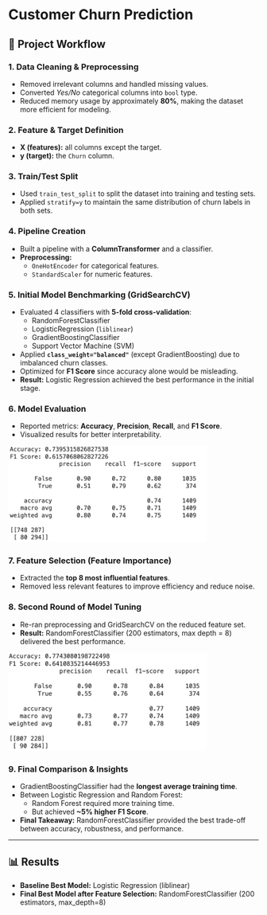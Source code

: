 # Customer Churn Prediction  

## 📌 Project Workflow  

### 1. Data Cleaning & Preprocessing  
- Removed irrelevant columns and handled missing values.  
- Converted *Yes/No* categorical columns into `bool` type.  
- Reduced memory usage by approximately **80%**, making the dataset more efficient for modeling.  

### 2. Feature & Target Definition  
- **X (features):** all columns except the target.  
- **y (target):** the `Churn` column.  

### 3. Train/Test Split  
- Used `train_test_split` to split the dataset into training and testing sets.  
- Applied `stratify=y` to maintain the same distribution of churn labels in both sets.  

### 4. Pipeline Creation  
- Built a pipeline with a **ColumnTransformer** and a classifier.  
- **Preprocessing:**  
  - `OneHotEncoder` for categorical features.  
  - `StandardScaler` for numeric features.  

### 5. Initial Model Benchmarking (GridSearchCV)  
- Evaluated 4 classifiers with **5-fold cross-validation**:  
  - RandomForestClassifier  
  - LogisticRegression (`liblinear`)  
  - GradientBoostingClassifier  
  - Support Vector Machine (SVM)  
- Applied **`class_weight="balanced"`** (except GradientBoosting) due to imbalanced churn classes.  
- Optimized for **F1 Score** since accuracy alone would be misleading.  
- **Result:** Logistic Regression achieved the best performance in the initial stage.  

### 6. Model Evaluation  
- Reported metrics: **Accuracy**, **Precision**, **Recall**, and **F1 Score**.  
- Visualized results for better interpretability.
<img src="./plots_images/LogisticRe_result.png" width="400"/>

### 7. Feature Selection (Feature Importance)  
- Extracted the **top 8 most influential features**.  
- Removed less relevant features to improve efficiency and reduce noise.  

### 8. Second Round of Model Tuning  
- Re-ran preprocessing and GridSearchCV on the reduced feature set.  
- **Result:** RandomForestClassifier (200 estimators, max depth = 8) delivered the best performance.
<img src="./plots_images/RandomF_result.png" width="400"/>

### 9. Final Comparison & Insights  
- GradientBoostingClassifier had the **longest average training time**.  
- Between Logistic Regression and Random Forest:  
  - Random Forest required more training time.  
  - But achieved **~5% higher F1 Score**.  
- **Final Takeaway:** RandomForestClassifier provided the best trade-off between accuracy, robustness, and performance.  

---

## 📊 Results  
- **Baseline Best Model:** Logistic Regression (liblinear)  
- **Final Best Model after Feature Selection:** RandomForestClassifier (200 estimators, max_depth=8)

